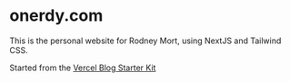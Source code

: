 # onerdy.com

This is the personal website for Rodney Mort, using NextJS and Tailwind CSS.

Started from the [Vercel Blog Starter Kit](https://vercel.com/templates/next.js/blog-starter-kit)
